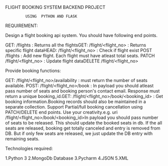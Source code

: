 FLIGHT BOOKING SYSTEM BACKEND PROJECT 

             USING  PYTHON AND FLASK


REQUIREMENT:



Design a flight booking api system. You should have following end points.



GET: /flights     : Returns all the flightsGET: /flight/<flight_no>   : Returns specific flight dataHEAD: /flight/<flight_no> : Check if flight exist POST /flights      : Add new flight. Each flight must have atleast total seats. PATCH /flight/<flight_no> : Update flight dataDELETE /flight/<flight_no>






Provide booking functions:

GET: /flight/<flight_no>/availability  : must return the number of seats available. POST:  /flight/<flight_no>/book  : In payload you should atleast pass number of seats and booking person's contact email. Response must return a unique booking_id.GET: /flight/<flight_no>/book/<booking_id>  : Get booking information.Booking records should also be maintained in a separate collection.  Support Partial/full booking cancellation using PATCH/DELETE end points. Use your creativity.e.g. uri /flight/<flight_no>/book/<booking_id>In payload you should pass number of seats to be released. This should update the booked seats in db. If the all seats are released, booking get totally canceled and entry is removed from DB. But if only few seats are released, we just update the DB entry with remaining seats.




Technologies required:

1.Python 3
2.MongoDb Database
3.Pycharm
4.JSON
5.XML
